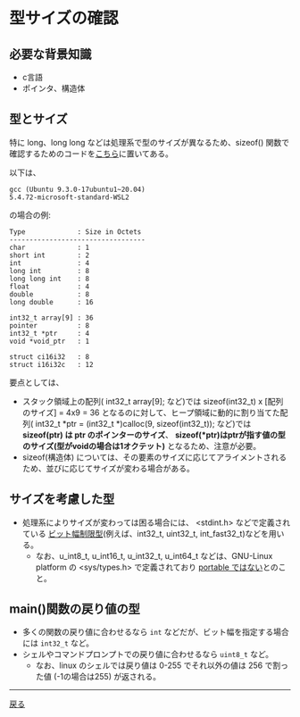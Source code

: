 # 型サイズの確認

## 必要な背景知識

- c言語
- ポインタ、構造体

## 型とサイズ

特に long、long long などは処理系で型のサイズが異なるため、sizeof() 関数で確認するためのコードを[こちら](./src/sizeof.c)に置いてある。

以下は、

```text
gcc (Ubuntu 9.3.0-17ubuntu1~20.04)
5.4.72-microsoft-standard-WSL2
```

の場合の例:

```text
Type             : Size in Octets
----------------------------------
char             : 1
short int        : 2
int              : 4
long int         : 8
long long int    : 8
float            : 4
double           : 8
long double      : 16

int32_t array[9] : 36
pointer          : 8
int32_t *ptr     : 4
void *void_ptr   : 1

struct ci16i32   : 8
struct i16i32c   : 12
```

要点としては、

- スタック領域上の配列( int32_t array[9]; など)では sizeof(int32_t) x [配列のサイズ] = 4x9 = 36 となるのに対して、ヒープ領域に動的に割り当てた配列( int32_t \*ptr = (int32_t \*)calloc(9, sizeof(int32_t)); など)では __sizeof(ptr) は ptr のポインターのサイズ__、 __sizeof(\*ptr)はptrが指す値の型のサイズ(型がvoidの場合は1オクテット)__ となるため、注意が必要。
- sizeof(構造体) については、その要素のサイズに応じてアライメントされるため、並びに応じてサイズが変わる場合がある。

## サイズを考慮した型

- 処理系によりサイズが変わっては困る場合には、 <stdint.h> などで定義されている
[ビット幅制限型](https://www.jpcert.or.jp/sc-rules/c-int00-c.html)(例えば、int32_t, uint32_t, int_fast32_t)などを用いる。
  - なお、u_int8_t, u_int16_t, u_int32_t, u_int64_t などは、GNU-Linux platform の <sys/types.h> で定義されており [portable ではない](https://stackoverflow.com/questions/42979055/should-i-use-c-types-uint8-t-uint64-t-or-u-int8-t-u-int64-t)とのこと。

## main()関数の戻り値の型

- 多くの関数の戻り値に合わせるなら `int` などだが、ビット幅を指定する場合には `int32_t` など。
- シェルやコマンドプロンプトでの戻り値に合わせるなら `uint8_t` など。
  - なお、linux のシェルでは戻り値は 0-255 でそれ以外の値は 256 で割った値 (-1の場合は255) が返される。

---

[戻る](README.md)
